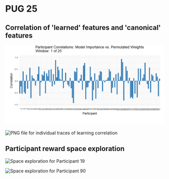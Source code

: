 # PUG 25

## Correlation of 'learned' features and 'canonical' features

![GIF file of the learned vs canonical features](./feature_learning_correlation_by_window_corrected.gif)

![PNG file for individual traces of learning correlation](./feature_learning_correlation_by_window_corrected.png)

## Participant reward space exploration

![Space exploration for Participant 19](./exploration_participant_19.gif)

![Space exploration for Participant 90](./exploration_participant_90.gif)